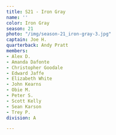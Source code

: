 ```yaml
---
title: S21 - Iron Gray
name: ''
color: Iron Gray
season: 21
photo: "/img/season-21_iron-gray-3.jpg"
captain: Joe H.
quarterback: Andy Pratt
members:
- Alex D.
- Amanda Dafonte
- Christopher Goodale
- Edward Jaffe
- Elizabeth White
- John Kearns
- Obie M.
- Peter S.
- Scott Kelly
- Sean Karson
- Trey P.
division: A

---
```

